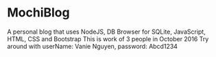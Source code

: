 # MochiBlog
A personal blog that uses NodeJS, DB Browser for SQLite, JavaScript, HTML, CSS and Bootstrap
This is work of 3 people in October 2016
Try around with userName: Vanie Nguyen, password: Abcd1234

